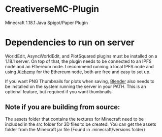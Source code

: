 # CreativerseMC-Plugin
Minecraft 1.18.1 Java Spigot/Paper Plugin

# Dependencies to run on server
WorldEdit, AsyncWorldEdit, and PlotSquared plugins must be installed on a 1.18.1 server.
On top of that, the plugin needs to be connected to an IPFS node and an Ethereum node. I recommend running a local IPFS node and using [Alchemy](https://www.alchemy.com/) for the Ethereum node, both are free and easy to set up.

If you want PNG Thumbnails for plots when saving, [Blender](https://www.blender.org/) also needs to be installed on the system running the server in your PATH. This is an optional feature, but required if you want thumbnails.

## Note if you are building from source:
The assets folder that contains the textures for Minecraft need to be included in the src folder for 3D files to be created. You can get the assets folder from the Minecraft jar file (Found in .minecraft/versions folder)
